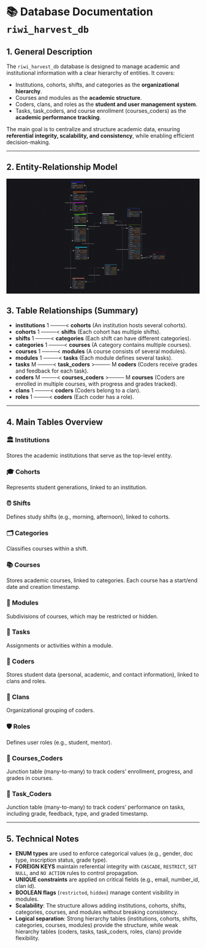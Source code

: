 # 📚 Database Documentation `riwi_harvest_db`

## 1. General Description

The `riwi_harvest_db` database is designed to manage academic and institutional information with a clear hierarchy of entities. It covers:

- Institutions, cohorts, shifts, and categories as the **organizational hierarchy**.
- Courses and modules as the **academic structure**.
- Coders, clans, and roles as the **student and user management system**.
- Tasks, task_coders, and course enrollment (courses_coders) as the **academic performance tracking**.

The main goal is to centralize and structure academic data, ensuring **referential integrity, scalability, and consistency**, while enabling efficient decision-making.

---

## 2. Entity-Relationship Model

![alt text](ERD.png)

## 3. Table Relationships (Summary)

- **institutions** 1 ────< **cohorts** (An institution hosts several cohorts).
- **cohorts** 1 ────< **shifts** (Each cohort has multiple shifts).
- **shifts** 1 ────< **categories** (Each shift can have different categories).
- **categories** 1 ────< **courses** (A category contains multiple courses).
- **courses** 1 ────< **modules** (A course consists of several modules).
- **modules** 1 ────< **tasks** (Each module defines several tasks).
- **tasks** M ────< **task_coders** >──── M **coders** (Coders receive grades and feedback for each task).
- **coders** M ────< **courses_coders** >──── M **courses** (Coders are enrolled in multiple courses, with progress and grades tracked).
- **clans** 1 ────< **coders** (Coders belong to a clan).
- **roles** 1 ────< **coders** (Each coder has a role).

---

## 4. Main Tables Overview

### 🏛️ Institutions

Stores the academic institutions that serve as the top-level entity.

### 🎓 Cohorts

Represents student generations, linked to an institution.

### ⏰ Shifts

Defines study shifts (e.g., morning, afternoon), linked to cohorts.

### 🗂️ Categories

Classifies courses within a shift.

### 📚 Courses

Stores academic courses, linked to categories. Each course has a start/end date and creation timestamp.

### 📘 Modules

Subdivisions of courses, which may be restricted or hidden.

### 📑 Tasks

Assignments or activities within a module.

### 👤 Coders

Stores student data (personal, academic, and contact information), linked to clans and roles.

### 🏹 Clans

Organizational grouping of coders.

### 🛡️ Roles

Defines user roles (e.g., student, mentor).

### 🔗 Courses_Coders

Junction table (many-to-many) to track coders’ enrollment, progress, and grades in courses.

### 📝 Task_Coders

Junction table (many-to-many) to track coders’ performance on tasks, including grade, feedback, type, and graded timestamp.

---

## 5. Technical Notes

- **ENUM types** are used to enforce categorical values (e.g., gender, doc type, inscription status, grade type).
- **FOREIGN KEYS** maintain referential integrity with `CASCADE`, `RESTRICT`, `SET NULL`, and `NO ACTION` rules to control propagation.
- **UNIQUE constraints** are applied on critical fields (e.g., email, number_id, clan id).
- **BOOLEAN flags** (`restricted`, `hidden`) manage content visibility in modules.
- **Scalability**: The structure allows adding institutions, cohorts, shifts, categories, courses, and modules without breaking consistency.
- **Logical separation**: Strong hierarchy tables (institutions, cohorts, shifts, categories, courses, modules) provide the structure, while weak hierarchy tables (coders, tasks, task_coders, roles, clans) provide flexibility.
